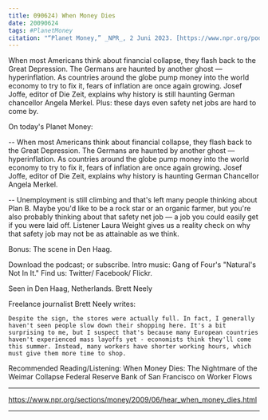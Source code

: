 ```yaml
---
title: 090624) When Money Dies
date: 20090624
tags: #PlanetMoney
citation: "“Planet Money,” _NPR_, 2 Juni 2023. [https://www.npr.org/podcasts/510289/planet-money](https://www.npr.org/podcasts/510289/planet-money) (diakses 4 Juni 2023)."
---
```


When most Americans think about financial collapse, they flash back to the Great Depression. The Germans are haunted by another ghost — hyperinflation. As countries around the globe pump money into the world economy to try to fix it, fears of inflation are once again growing. Josef Joffe, editor of Die Zeit, explains why history is still haunting German chancellor Angela Merkel. Plus: these days even safety net jobs are hard to come by.

On today's Planet Money:

-- When most Americans think about financial collapse, they flash back to the Great Depression. The Germans are haunted by another ghost — hyperinflation. As countries around the globe pump money into the world economy to try to fix it, fears of inflation are once again growing. Josef Joffe, editor of Die Zeit, explains why history is haunting German Chancellor Angela Merkel.

-- Unemployment is still climbing and that's left many people thinking about Plan B. Maybe you'd like to be a rock star or an organic farmer, but you're also probably thinking about that safety net job — a job you could easily get if you were laid off. Listener Laura Weight gives us a reality check on why that safety job may not be as attainable as we think.

Bonus: The scene in Den Haag.

Download the podcast; or subscribe. Intro music: Gang of Four's "Natural's Not In It." Find us: Twitter/ Facebook/ Flickr.

Seen in Den Haag, Netherlands.
Brett Neely

Freelance journalist Brett Neely writes:

    Despite the sign, the stores were actually full. In fact, I generally haven't seen people slow down their shopping here. It's a bit surprising to me, but I suspect that's because many European countries haven't experienced mass layoffs yet - economists think they'll come this summer. Instead, many workers have shorter working hours, which must give them more time to shop.

Recommended Reading/Listening:
When Money Dies: The Nightmare of the Weimar Collapse
Federal Reserve Bank of San Francisco on Worker Flows

----

https://www.npr.org/sections/money/2009/06/hear_when_money_dies.html



----
